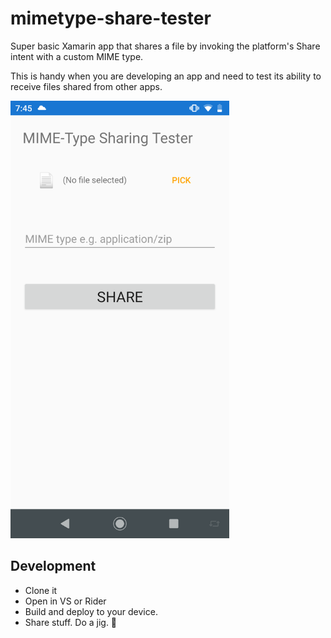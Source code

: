# mimetype-share-tester

Super basic Xamarin app that shares a file by invoking the platform's Share intent with a custom MIME type. 

This is handy when you are developing an app and need to test its ability to receive files shared from other apps.

<img src="https://github.com/tygerbytes/mimetype-share-tester/blob/main/screenshot.png" alt="Screenshot" width="350"/>

## Development

* Clone it
* Open in VS or Rider
* Build and deploy to your device.
* Share stuff. Do a jig. 🕺
